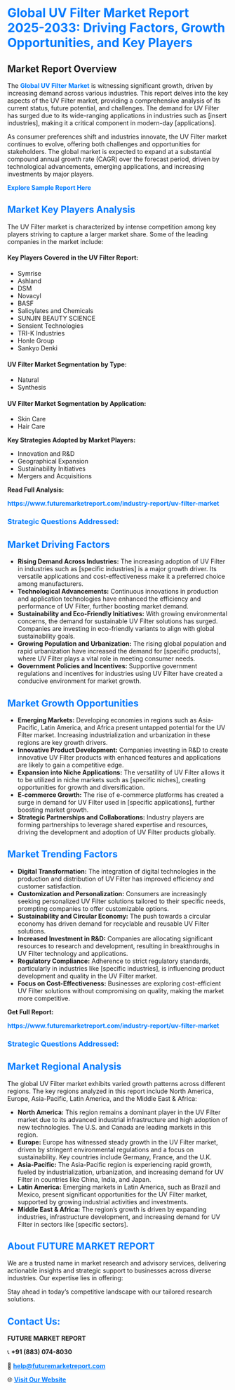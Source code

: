 <h1 style="color: #007BFF;">Global UV Filter Market Report 2025-2033: Driving Factors, Growth Opportunities, and Key Players</h1>

<section id="overview">
<h2>Market Report Overview</h2>
<p>The <a href="https://www.futuremarketreport.com/industry-report/uv-filter-market" style="color: #007BFF; text-decoration: none;"><strong>Global UV Filter Market</strong></a> is witnessing significant growth, driven by increasing demand across various industries. This report delves into the key aspects of the UV Filter market, providing a comprehensive analysis of its current status, future potential, and challenges. The demand for UV Filter has surged due to its wide-ranging applications in industries such as [insert industries], making it a critical component in modern-day [applications].</p>
<p>As consumer preferences shift and industries innovate, the UV Filter market continues to evolve, offering both challenges and opportunities for stakeholders. The global market is expected to expand at a substantial compound annual growth rate (CAGR) over the forecast period, driven by technological advancements, emerging applications, and increasing investments by major players.</p>
</section>

<section id="overview">
<p><a href="https://www.futuremarketreport.com/request-sample/reportId=102093" style="color: #007BFF; text-decoration: none;"><strong>Explore Sample Report Here</strong></a></p>
</section>

<section id="key-players">
<h2 style="color: #007BFF;">Market Key Players Analysis</h2>
<p>The UV Filter market is characterized by intense competition among key players striving to capture a larger market share. Some of the leading companies in the market include:</p>
<h4>Key Players Covered in the UV Filter Report:</h4>
<ul><li>Symrise</li><li>Ashland</li><li>DSM</li><li>Novacyl</li><li>BASF</li><li>Salicylates and Chemicals</li><li>SUNJIN BEAUTY SCIENCE</li><li>Sensient Technologies</li><li>TRI-K Industries</li><li>Honle Group</li><li>Sankyo Denki</li></ul>
<h4>UV Filter Market Segmentation by Type:</h4>
<ul><li>Natural</li><li>Synthesis</li></ul>

<h4>UV Filter Market Segmentation by Application:</h4>
<ul><li>Skin Care</li><li>Hair Care</li></ul>
<p><strong>Key Strategies Adopted by Market Players:</strong></p>
<ul>
<li>Innovation and R&D</li>
<li>Geographical Expansion</li>
<li>Sustainability Initiatives</li>
<li>Mergers and Acquisitions</li>
</ul>
</section>

<section>
<p><strong>Read Full Analysis: </strong></p><a href="https://www.futuremarketreport.com/industry-report/uv-filter-market" style="color: #007BFF; text-decoration: none;"><strong>https://www.futuremarketreport.com/industry-report/uv-filter-market</strong></a>
<h3 style="color: #007BFF;">Strategic Questions Addressed:</h3>
</section>

<section id="driving-factors">
<h2 style="color: #007BFF;">Market Driving Factors</h2>
<ul>
<li><strong>Rising Demand Across Industries:</strong> The increasing adoption of UV Filter in industries such as [specific industries] is a major growth driver. Its versatile applications and cost-effectiveness make it a preferred choice among manufacturers.</li>
<li><strong>Technological Advancements:</strong> Continuous innovations in production and application technologies have enhanced the efficiency and performance of UV Filter, further boosting market demand.</li>
<li><strong>Sustainability and Eco-Friendly Initiatives:</strong> With growing environmental concerns, the demand for sustainable UV Filter solutions has surged. Companies are investing in eco-friendly variants to align with global sustainability goals.</li>
<li><strong>Growing Population and Urbanization:</strong> The rising global population and rapid urbanization have increased the demand for [specific products], where UV Filter plays a vital role in meeting consumer needs.</li>
<li><strong>Government Policies and Incentives:</strong> Supportive government regulations and incentives for industries using UV Filter have created a conducive environment for market growth.</li>
</ul>
</section>

<section id="growth-opportunities">
<h2 style="color: #007BFF;">Market Growth Opportunities</h2>
<ul>
<li><strong>Emerging Markets:</strong> Developing economies in regions such as Asia-Pacific, Latin America, and Africa present untapped potential for the UV Filter market. Increasing industrialization and urbanization in these regions are key growth drivers.</li>
<li><strong>Innovative Product Development:</strong> Companies investing in R&D to create innovative UV Filter products with enhanced features and applications are likely to gain a competitive edge.</li>
<li><strong>Expansion into Niche Applications:</strong> The versatility of UV Filter allows it to be utilized in niche markets such as [specific niches], creating opportunities for growth and diversification.</li>
<li><strong>E-commerce Growth:</strong> The rise of e-commerce platforms has created a surge in demand for UV Filter used in [specific applications], further boosting market growth.</li>
<li><strong>Strategic Partnerships and Collaborations:</strong> Industry players are forming partnerships to leverage shared expertise and resources, driving the development and adoption of UV Filter products globally.</li>
</ul>
</section>

<section id="trending-factors">
<h2 style="color: #007BFF;">Market Trending Factors</h2>
<ul>
<li><strong>Digital Transformation:</strong> The integration of digital technologies in the production and distribution of UV Filter has improved efficiency and customer satisfaction.</li>
<li><strong>Customization and Personalization:</strong> Consumers are increasingly seeking personalized UV Filter solutions tailored to their specific needs, prompting companies to offer customizable options.</li>
<li><strong>Sustainability and Circular Economy:</strong> The push towards a circular economy has driven demand for recyclable and reusable UV Filter solutions.</li>
<li><strong>Increased Investment in R&D:</strong> Companies are allocating significant resources to research and development, resulting in breakthroughs in UV Filter technology and applications.</li>
<li><strong>Regulatory Compliance:</strong> Adherence to strict regulatory standards, particularly in industries like [specific industries], is influencing product development and quality in the UV Filter market.</li>
<li><strong>Focus on Cost-Effectiveness:</strong> Businesses are exploring cost-efficient UV Filter solutions without compromising on quality, making the market more competitive.</li>
</ul>
</section>

<section>
<p><strong>Get Full Report: </strong></p><a href="https://www.futuremarketreport.com/industry-report/uv-filter-market" style="color: #007BFF; text-decoration: none;"><strong>https://www.futuremarketreport.com/industry-report/uv-filter-market</strong></a>
<h3 style="color: #007BFF;">Strategic Questions Addressed:</h3>
</section>


<section id="regional-analysis">
<h2 style="color: #007BFF;">Market Regional Analysis</h2>
<p>The global UV Filter market exhibits varied growth patterns across different regions. The key regions analyzed in this report include North America, Europe, Asia-Pacific, Latin America, and the Middle East & Africa:</p>
<ul>
<li><strong>North America:</strong> This region remains a dominant player in the UV Filter market due to its advanced industrial infrastructure and high adoption of new technologies. The U.S. and Canada are leading markets in this region.</li>
<li><strong>Europe:</strong> Europe has witnessed steady growth in the UV Filter market, driven by stringent environmental regulations and a focus on sustainability. Key countries include Germany, France, and the U.K.</li>
<li><strong>Asia-Pacific:</strong> The Asia-Pacific region is experiencing rapid growth, fueled by industrialization, urbanization, and increasing demand for UV Filter in countries like China, India, and Japan.</li>
<li><strong>Latin America:</strong> Emerging markets in Latin America, such as Brazil and Mexico, present significant opportunities for the UV Filter market, supported by growing industrial activities and investments.</li>
<li><strong>Middle East & Africa:</strong> The region’s growth is driven by expanding industries, infrastructure development, and increasing demand for UV Filter in sectors like [specific sectors].</li>
</ul>
</section>

<footer>
<h2 style="color: #007BFF;">About FUTURE MARKET REPORT</h2>
<p>We are a trusted name in market research and advisory services, delivering actionable insights and strategic support to businesses across diverse industries. Our expertise lies in offering:</p>

<p>Stay ahead in today’s competitive landscape with our tailored research solutions.</p>

<h2 style="color: #007BFF;">Contact Us:</h2>
<p><strong>FUTURE MARKET REPORT</strong></p>
<p>📞 <strong>+91 (883) 074-8030</strong></p>
<p>📧 <strong><a href="mailto:help@futuremarketreport.com" style="color: #007BFF;">help@futuremarketreport.com</a></strong></p>
<p>🌐 <strong><a href="https://www.futuremarketreport.com/" style="color: #007BFF;">Visit Our Website</a></strong></p>
</footer>